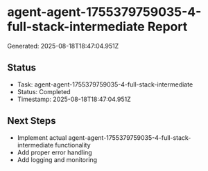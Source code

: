 # agent-agent-1755379759035-4-full-stack-intermediate Report

Generated: 2025-08-18T18:47:04.951Z

## Status
- Task: agent-agent-1755379759035-4-full-stack-intermediate
- Status: Completed
- Timestamp: 2025-08-18T18:47:04.951Z

## Next Steps
- Implement actual agent-agent-1755379759035-4-full-stack-intermediate functionality
- Add proper error handling
- Add logging and monitoring
